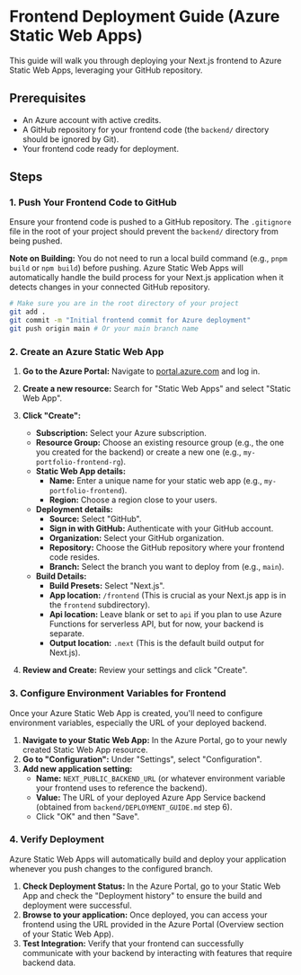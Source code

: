 # Frontend Deployment Guide (Azure Static Web Apps)

This guide will walk you through deploying your Next.js frontend to Azure Static Web Apps, leveraging your GitHub repository.

## Prerequisites

*   An Azure account with active credits.
*   A GitHub repository for your frontend code (the `backend/` directory should be ignored by Git).
*   Your frontend code ready for deployment.

## Steps

### 1. Push Your Frontend Code to GitHub

Ensure your frontend code is pushed to a GitHub repository. The `.gitignore` file in the root of your project should prevent the `backend/` directory from being pushed.

**Note on Building:** You do not need to run a local build command (e.g., `pnpm build` or `npm build`) before pushing. Azure Static Web Apps will automatically handle the build process for your Next.js application when it detects changes in your connected GitHub repository.

```bash
# Make sure you are in the root directory of your project
git add .
git commit -m "Initial frontend commit for Azure deployment"
git push origin main # Or your main branch name
```

### 2. Create an Azure Static Web App

1.  **Go to the Azure Portal:** Navigate to [portal.azure.com](https://portal.azure.com/) and log in.
2.  **Create a new resource:** Search for "Static Web Apps" and select "Static Web App".
3.  **Click "Create":**
    *   **Subscription:** Select your Azure subscription.
    *   **Resource Group:** Choose an existing resource group (e.g., the one you created for the backend) or create a new one (e.g., `my-portfolio-frontend-rg`).
    *   **Static Web App details:**
        *   **Name:** Enter a unique name for your static web app (e.g., `my-portfolio-frontend`).
        *   **Region:** Choose a region close to your users.
    *   **Deployment details:**
        *   **Source:** Select "GitHub".
        *   **Sign in with GitHub:** Authenticate with your GitHub account.
        *   **Organization:** Select your GitHub organization.
        *   **Repository:** Choose the GitHub repository where your frontend code resides.
        *   **Branch:** Select the branch you want to deploy from (e.g., `main`).
    *   **Build Details:**
        *   **Build Presets:** Select "Next.js".
        *   **App location:** `/frontend` (This is crucial as your Next.js app is in the `frontend` subdirectory).
        *   **Api location:** Leave blank or set to `api` if you plan to use Azure Functions for serverless API, but for now, your backend is separate.
        *   **Output location:** `.next` (This is the default build output for Next.js).

4.  **Review and Create:** Review your settings and click "Create".

### 3. Configure Environment Variables for Frontend

Once your Azure Static Web App is created, you'll need to configure environment variables, especially the URL of your deployed backend.

1.  **Navigate to your Static Web App:** In the Azure Portal, go to your newly created Static Web App resource.
2.  **Go to "Configuration":** Under "Settings", select "Configuration".
3.  **Add new application setting:**
    *   **Name:** `NEXT_PUBLIC_BACKEND_URL` (or whatever environment variable your frontend uses to reference the backend).
    *   **Value:** The URL of your deployed Azure App Service backend (obtained from `backend/DEPLOYMENT_GUIDE.md` step 6).
    *   Click "OK" and then "Save".

### 4. Verify Deployment

Azure Static Web Apps will automatically build and deploy your application whenever you push changes to the configured branch.

1.  **Check Deployment Status:** In the Azure Portal, go to your Static Web App and check the "Deployment history" to ensure the build and deployment were successful.
2.  **Browse to your application:** Once deployed, you can access your frontend using the URL provided in the Azure Portal (Overview section of your Static Web App).
3.  **Test Integration:** Verify that your frontend can successfully communicate with your backend by interacting with features that require backend data.
